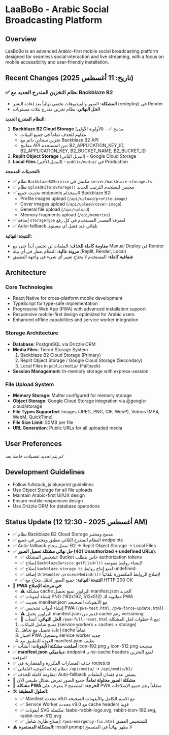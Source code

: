 # LaaBoBo - Arabic Social Broadcasting Platform

## Overview
LaaBoBo is an advanced Arabic-first mobile social broadcasting platform designed for seamless social interaction and live streaming, with a focus on mobile accessibility and user-friendly installation.

## Recent Changes (تاريخ: 11 أغسطس 2025)

### ✅ نظام التخزين المتدرج الجديد مع Backblaze B2
- **المشكلة**: الصور والفيديوهات تختفي نهائياً بعد إعادة النشر (redeploy) في Render
- **الحل النهائي**: نظام تخزين متدرج بثلاث مستويات

**النظام المتدرج الجديد:**
1. **Backblaze B2 Cloud Storage** (الأولوية الأولى) - ✅ مدمج
   - مقاوم للحذف تماماً في جميع البيئات
   - تخزين سحابي دائم مع Backblaze B2 API
   - مفاتيح API من المستخدم: B2_APPLICATION_KEY_ID, B2_APPLICATION_KEY, B2_BUCKET_NAME, B2_BUCKET_ID
2. **Replit Object Storage** (البديل الثاني) - Google Cloud Storage
3. **Local Files** (البديل الأخير) - `public/media/` في Production

**التحديثات المدمجة:**
- ✅ نظام `BackblazeB2Service` مكتمل في `server/backblaze-storage.ts`
- ✅ نظام `uploadFileToStorage()` محسن ليستخدم الترتيب الجديد
- ✅ تحديث جميع endpoints لاستخدام Backblaze B2:
  - Profile images upload (`/api/upload/profile-image`)
  - Cover images upload (`/api/upload/cover-image`) 
  - General file upload (`/api/upload`)
  - Memory fragments upload (`/api/memories`)
- ✅ إضافة `storageType` لمعرفة المصدر المستخدم في كل رفع
- ✅ Auto-fallback تلقائي عند فشل أي مستوى

**النتيجة النهائية:**
- **مقاومة كاملة للحذف**: الملفات لن تختفي أبداً حتى مع Manual Deploy في Render
- **مرونة عالية**: النظام يعمل في أي بيئة (Replit, Render, Local)
- **شفافية كاملة**: المستخدم لا يحتاج تغيير أي شيء في واجهة التطبيق

## Architecture

### Core Technologies
- React Native for cross-platform mobile development
- TypeScript for type-safe implementation
- Progressive Web App (PWA) with advanced installation support
- Responsive mobile-first design optimized for Arabic users
- Enhanced offline capabilities and service worker integration

### Storage Architecture
- **Database**: PostgreSQL via Drizzle ORM
- **Media Files**: Tiered Storage System
  1. Backblaze B2 Cloud Storage (Primary)
  2. Replit Object Storage / Google Cloud Storage (Secondary)
  3. Local Files in `public/media/` (Fallback)
- **Session Management**: In-memory storage with express-session

### File Upload System
- **Memory Storage**: Multer configured for memory storage
- **Object Storage**: Google Cloud Storage integration via @google-cloud/storage
- **File Types Supported**: Images (JPEG, PNG, GIF, WebP), Videos (MP4, WebM, QuickTime)
- **File Size Limit**: 50MB per file
- **URL Generation**: Public URLs for all uploaded media

## User Preferences
*لم يتم تحديد تفضيلات خاصة بعد*

## Development Guidelines
- Follow fullstack_js blueprint guidelines
- Use Object Storage for all file uploads
- Maintain Arabic-first UI/UX design
- Ensure mobile-responsive design
- Use Drizzle ORM for database operations

## Status Update (12 أغسطس 2025 - 12:30 AM)
- ✅ نظام Backblaze B2 Cloud Storage مدمج ومختبر  
- ✅ النظام المتدرج الثلاثي مطبق ومختبر في جميع endpoints
- ✅ Auto-fallback يعمل بنجاح: B2 → Replit Object Storage → Local Files
- ✅ **حل نهائي مشكلة تحميل الصور (401 Unauthorized + undefined URLs)**:
  - ✅ تشخيص المشكلة: Bucket خاص يتطلب authorization tokens
  - ✅ إصلاح `BackblazeService.getFileUrl()` لإنشاء روابط مفوضة
  - ✅ إصلاح `backblaze-storage.ts` لمنع إنتاج روابط undefined 
  - ✅ إضافة `UrlHandler.processMediaUrl()` لإصلاح الروابط المكسورة تلقائياً
  - ✅ **النتيجة النهائية**: جميع الصور تُحمّل بنجاح مع HTTP 200 OK
- 🔧 **PWA في مرحلة الإصلاح**:
  - ⚠️ مشكلة cache البراوزر تمنع تحميل manifest.json الجديد
  - ✅ إنشاء أيقونات PNG (192x192, 512x512) مطلوبة للـ PWA
  - ✅ تحديث manifest.json مع الأيقونات الصحيحة
  - ✅ إنشاء أدوات تشخيص PWA (`/pwa-test.html`, `/pwa-force-update.html`)
  - ⚠️ البراوزر يحمل manifest.json قديم من cache رغم versioning
  - 🎯 **الحل النهائي**: أنشأت `/pwa-full-reset.html` مع 4 خطوات لحل المشكلة:
  1. مسح شامل للبيانات (service workers + caches + storage)
  2. إعادة تحميل مع تجاهل cache تماماً  
  3. اختبار PWA وتسجيل service worker جديد
  4. العودة للتطبيق مع manifest.json نظيف
- ✅ **أصلحت مشكلة الأيقونات**: أنشأت icon-192.png و icon-512.png صحيحة
- ✅ **manifest.json ديناميكي**: endpoint بـ no-cache headers لمنع التخزين المؤقت
- ✅ حذف المسارات المكررة والمتضاربة في routes.ts
- ✅ نظام إعادة التوجيه التلقائي: `/api/media/` → `/api/media/b2/`
- ✅ مقاومة كاملة للحذف: Auto-fallback يضمن عدم فقدان الملفات
- 🎯 **مشكلة الصور محلولة تماماً**: جميع الصور تعرض بشكل طبيعي الآن
- 🚨 **مشكلة PWA الحرجة**: المتصفح لا يتعرف على PWA مطلقاً رغم جميع الإصلاحات
- 🛠️ **الحلول المطبقة**:
  - ✅ Manifest محدث v9.0 مع الاسم الكامل والأيقونات الصحيحة
  - ✅ Service Worker محدث v9.0 مع cache headers قوية
  - ✅ أيقونات SVG مكتملة: laabo-rabbit-logo.svg, rabbit-icon-192.svg, rabbit-icon-512.svg
  - ✅ إصلاح طارئ شامل: `/pwa-emergency-fix.html` للتشخيص العميق
- ⚠️ **المشكلة المستمرة**: install prompt لا يظهر نهائياً في المتصفح